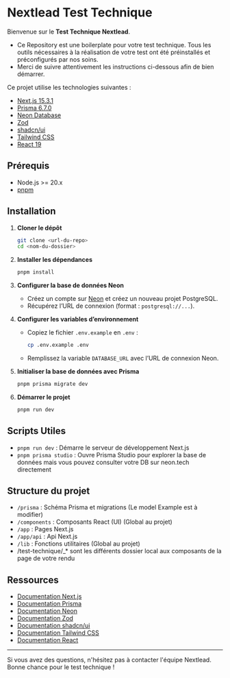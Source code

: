 # Nextlead Test Technique

Bienvenue sur le **Test Technique Nextlead**.

- Ce Repository est une boilerplate pour votre test technique. Tous les outils nécessaires à la réalisation de votre test ont été préinstallés et préconfigurés par nos soins.
- Merci de suivre attentivement les instructions ci-dessous afin de bien démarrer.

Ce projet utilise les technologies suivantes :

- [Next.js 15.3.1](https://nextjs.org/)
- [Prisma 6.7.0](https://www.prisma.io/)
- [Neon Database](https://neon.tech/)
- [Zod](https://zod.dev/)
- [shadcn/ui](https://ui.shadcn.com/)
- [Tailwind CSS](https://tailwindcss.com/)
- [React 19](https://react.dev/)

## Prérequis

- Node.js >= 20.x
- [pnpm](https://pnpm.io/installation)

## Installation

1. **Cloner le dépôt**

   ```bash
   git clone <url-du-repo>
   cd <nom-du-dossier>
   ```

2. **Installer les dépendances**

   ```bash
   pnpm install
   ```

3. **Configurer la base de données Neon**

   - Créez un compte sur [Neon](https://neon.tech/) et créez un nouveau projet PostgreSQL.
   - Récupérez l’URL de connexion (format : `postgresql://...`).

4. **Configurer les variables d’environnement**

   - Copiez le fichier `.env.example` en `.env` :
     ```bash
     cp .env.example .env
     ```
   - Remplissez la variable `DATABASE_URL` avec l’URL de connexion Neon.

5. **Initialiser la base de données avec Prisma**

   ```bash
   pnpm prisma migrate dev
   ```

6. **Démarrer le projet**

   ```bash
   pnpm run dev
   ```

## Scripts Utiles

- `pnpm run dev` : Démarre le serveur de développement Next.js
- `pnpm prisma studio` : Ouvre Prisma Studio pour explorer la base de données mais vous pouvez consulter votre DB sur neon.tech directement

## Structure du projet

- `/prisma` : Schéma Prisma et migrations (Le model Example est à modifier)
- `/components` : Composants React (UI) (Global au projet)
- `/app` : Pages Next.js
- `/app/api` : Api Next.js
- `/lib` : Fonctions utilitaires (Global au projet)
- /test-technique/_* sont les différents dossier local aux composants de la page de votre rendu

## Ressources

- [Documentation Next.js](https://nextjs.org/docs)
- [Documentation Prisma](https://www.prisma.io/docs)
- [Documentation Neon](https://neon.tech/docs/introduction)
- [Documentation Zod](https://zod.dev/?id=table-of-contents)
- [Documentation shadcn/ui](https://ui.shadcn.com/docs)
- [Documentation Tailwind CSS](https://tailwindcss.com/docs)
- [Documentation React](https://react.dev/)

---

Si vous avez des questions, n'hésitez pas à contacter l'équipe Nextlead. Bonne chance pour le test technique !
